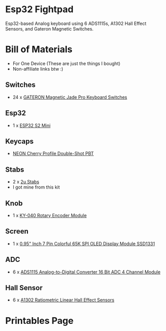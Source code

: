 # Esp32 Fightpad
Esp32-based Analog keyboard using 6 ADS1115s, A1302 Hall Effect Sensors, and Gateron Magnetic Switches.

# Bill of Materials

  - For One Device (These are just the things I bought)
  - Non-affiliate links btw :)

## Switches
-  24 x [GATERON Magnetic Jade Pro Keyboard Switches](https://a.co/d/93HVqDE)
## Esp32
-  1 x [ESP32 S2 Mini](https://a.co/d/hy4JNni)
## Keycaps
-  [NEON Cherry Profile Double-Shot PBT](https://a.co/d/5J7Y2mE)
## Stabs
-  2 x [2u Stabs](https://a.co/d/5OAzXsC)
  - I got mine from this kit 
## Knob
-  1 x [KY-040 Rotary Encoder Module](https://a.co/d/5ieljhI)
## Screen
-  1 x [0.95" Inch 7 Pin Colorful 65K SPI OLED Display Module SSD1331](https://a.co/d/3dKJDAd)
## ADC
-  6 x [ADS1115 Analog-to-Digital Converter 16 Bit ADC 4 Channel Module](https://a.co/d/3JMJ21I)
## Hall Sensor
-  6 x [A1302 Ratiometric Linear Hall Effect Sensors](https://a.co/d/9MaSS3f)

# Printables Page

